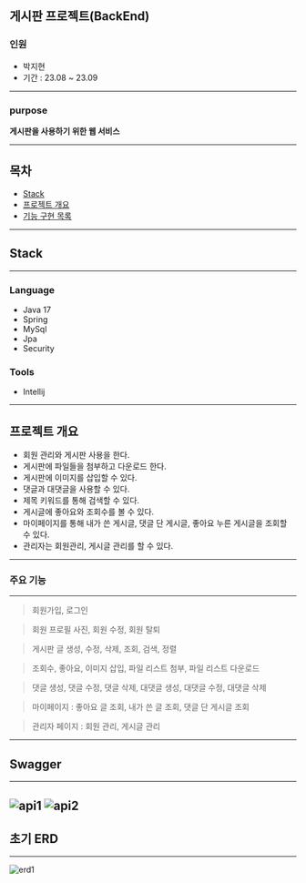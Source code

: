 
게시판 프로젝트(BackEnd)
---
### 인원

- 박지현
- 기간 : 23.08 ~ 23.09

---

### purpose

**게시판을 사용하기 위한 웹 서비스**

---

## 목차

- [Stack](#stack)
- [프로젝트 개요](#summary)
- [기능 구현 목록](#feature)

---

## Stack

---

### Language

- Java 17
- Spring
- MySql
- Jpa
- Security

### Tools

- Intellij

---

## 프로젝트 개요
- 회원 관리와 게시판 사용을 한다.
- 게시판에 파일들을 첨부하고 다운로드 한다.
- 게시판에 이미지를 삽입할 수 있다.
- 댓글과 대댓글을 사용할 수 있다.
- 제목 키워드를 통해 검색할 수 있다.
- 게시글에 좋아요와 조회수를 볼 수 있다.
- 마이페이지를 통해 내가 쓴 게시글, 댓글 단 게시글, 좋아요 누른 게시글을 조회할 수 있다.
- 관리자는 회원관리, 게시글 관리를 할 수 있다.

---

### 주요 기능

---

> 회원가입, 로그인

> 회원 프로필 사진, 회원 수정, 회원 탈퇴

> 게시판 글 생성, 수정, 삭제, 조회, 검색, 정렬

> 조회수, 좋아요, 이미지 삽입, 파일 리스트 첨부, 파일 리스트 다운로드

> 댓글 생성, 댓글 수정, 댓글 삭제, 대댓글 생성, 대댓글 수정, 대댓글 삭제

> 마이페이지 : 좋아요 글 조회, 내가 쓴 글 조회, 댓글 단 게시글 조회

> 관리자 페이지 : 회원 관리, 게시글 관리

---
 ## Swagger

---
![api1](https://github.com/jipark96/board-keke/assets/101976260/a82851be-b8e0-432f-a4d9-ae94abb9004f)
![api2](https://github.com/jipark96/board-keke/assets/101976260/49988089-9f08-4dc3-a637-f7086bff247d)
---
## 초기 ERD

---
![erd1](https://github.com/jipark96/board-keke/assets/101976260/52097188-f17a-4477-8194-97f49f602aa9)

